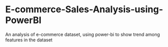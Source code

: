 # E-commerce-Sales-Analysis-using-PowerBI
An analysis of e-commerce dataset, using power-bi to show trend among features in the dataset
